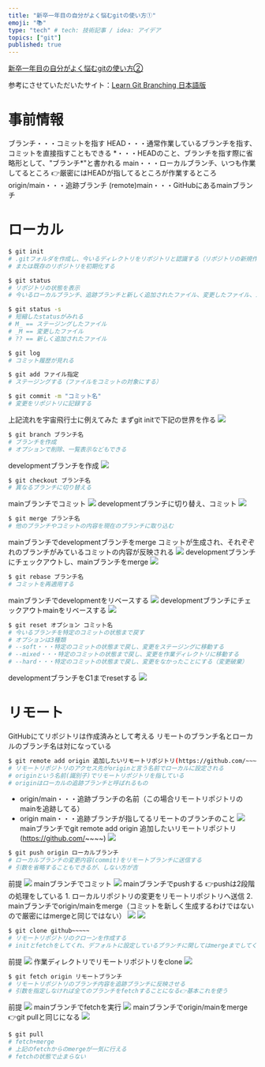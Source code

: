 ```yaml
---
title: "新卒一年目の自分がよく悩むgitの使い方①"
emoji: "📚"
type: "tech" # tech: 技術記事 / idea: アイデア
topics: ["git"]
published: true
---
```


[新卒一年目の自分がよく悩むgitの使い方②](https://zenn.dev/minami_hiroto/articles/b6bc904a4663484491b6)

参考にさせていただいたサイト：[Learn Git Branching 日本語版](https://learngitbranching.js.org/?locale=ja)
# 事前情報
ブランチ・・・コミットを指す
HEAD・・・通常作業しているブランチを指す、コミットを直接指すこともできる
\*・・・HEADのこと、ブランチを指す際に省略形として、"ブランチ*"と書かれる
main・・・ローカルブランチ、いつも作業してるところ
👉厳密にはHEADが指してるところが作業するところ
origin/main・・・追跡ブランチ
(remote)main・・・GitHubにあるmainブランチ

# ローカル
```sh
$ git init 
# .gitフォルダを作成し、今いるディレクトリをリポジトリと認識する（リポジトリの新規作成）
# または既存のリポジトリを初期化する

$ git status
# リポジトリの状態を表示
# 今いるローカルブランチ、追跡ブランチと新しく追加されたファイル、変更したファイル、ステージングしたファイルがわかる

$ git status -s
# 短縮したstatusがみれる
# M_ == ステージングしたファイル
# _M == 変更したファイル
# ?? == 新しく追加されたファイル

$ git log
# コミット履歴が見れる

$ git add ファイル指定
# ステージングする（ファイルをコミットの対象にする）

$ git commit -m "コミット名"
# 変更をリポジトリに記録する
```
上記流れを宇宙飛行士に例えてみた
まずgit initで下記の世界を作る
![](https://storage.googleapis.com/zenn-user-upload/5c5bf3898c67ee0699783042.png)

```sh
$ git branch ブランチ名
# ブランチを作成
# オプションで削除、一覧表示などもできる
```
developmentブランチを作成
![](https://storage.googleapis.com/zenn-user-upload/2b5b1f4a9d10fdea0b347950.png)

```sh
$ git checkout ブランチ名
# 異なるブランチに切り替える
```
mainブランチでコミット
![](https://storage.googleapis.com/zenn-user-upload/1566857c40418509eb5d191d.png)
developmentブランチに切り替え、コミット
![](https://storage.googleapis.com/zenn-user-upload/699280c3cd1cf742ee659e1a.png)

```sh
$ git merge ブランチ名
# 他のブランチやコミットの内容を現在のブランチに取り込む
```
mainブランチでdevelopmentブランチをmerge
コミットが生成され、それぞぞれのブランチがみているコミットの内容が反映される
![](https://storage.googleapis.com/zenn-user-upload/88443be704a4ab934c0f031c.png)
developmentブランチにチェックアウトし、mainブランチをmerge
![](https://storage.googleapis.com/zenn-user-upload/dca6a71bc7bb91141aa67f37.png)
```sh
$ git rebase ブランチ名
# コミットを再適用する
```
mainブランチでdevelopmentをリベースする
![](https://storage.googleapis.com/zenn-user-upload/385faca2eba36995f4e7a7f0.png)
developmentブランチにチェックアウトmainをリベースする
![](https://storage.googleapis.com/zenn-user-upload/49c8cdd8f022bddb52478766.png)

```sh
$ git reset オプション コミット名
# 今いるブランチを特定のコミットの状態まで戻す
# オプションは3種類
# --soft・・・特定のコミットの状態まで戻し、変更をステージングに移動する
# --mixed・・・特定のコミットの状態まで戻し、変更を作業ディレクトリに移動する
# --hard・・・特定のコミットの状態まで戻し、変更をなかったことにする（変更破棄）
```
developmentブランチをC1までresetする
![](https://storage.googleapis.com/zenn-user-upload/ac6c03da30edf9266467343c.png)

# リモート
GitHubにてリポジトリは作成済みとして考える
リモートのブランチ名とローカルのブランチ名は対になっている

```sh
$ git remote add origin 追加したいリモートリポジトリ(https://github.com/~~~~)
# リモートリポジトリのアクセス先がoriginと言う名前でローカルに設定される
# originという名前(識別子)でリモートリポジトリを指している
# originはローカルの追跡ブランチと呼ばれるもの
```
- origin/main・・・追跡ブランチの名前（この場合リモートリポジトリのmainを追跡してる）
- origin main・・・追跡ブランチが指してるリモートのブランチのこと
![](https://storage.googleapis.com/zenn-user-upload/32da09cd0b78967d8d0ddaf5.png)
mainブランチでgit remote add origin 追加したいリモートリポジトリ(https://github.com/~~~~)
![](https://storage.googleapis.com/zenn-user-upload/0b0f33929ea4e19a0b733ce0.png)

```sh
$ git push origin ローカルブランチ
# ローカルブランチの変更内容(commit)をリモートブランチに送信する
# 引数を省略することもできるが、しない方が吉
```
前提
![](https://storage.googleapis.com/zenn-user-upload/90d44d59a29a2d862a0c3846.png)
mainブランチでコミット
![](https://storage.googleapis.com/zenn-user-upload/7021209a87cc35c54d28d6e1.png)
mainブランチでpushする
👉pushは2段階の処理をしている
    1. ローカルリポジトリの変更をリモートリポジトリへ送信
    2. mainブランチでorigin/mainをmerge（コミットを新しく生成するわけではないので厳密にはmergeと同じではない）
![](https://storage.googleapis.com/zenn-user-upload/f394f04be9dfedad839d4123.png)
![](https://storage.googleapis.com/zenn-user-upload/d3859581758aab932af51565.png)


```sh
$ git clone github~~~~~
# リモートリポジトリのクローンを作成する
# initとfetchをしてくれ、デフォルトに設定しているブランチに関してはmergeまでしてくれる
```
前提
![](https://storage.googleapis.com/zenn-user-upload/c5b16da131e56ba300457113.png)
作業ディレクトリでリモートリポジトリをclone
![](https://storage.googleapis.com/zenn-user-upload/461b10d916d9d5a4fc5c5f48.png)
```sh
$ git fetch origin リモートブランチ
# リモートリポジトリのブランチ内容を追跡ブランチに反映させる
# 引数を指定しなければ全てのブランチをfetchすることになる👉基本これを使う
```
前提
![](https://storage.googleapis.com/zenn-user-upload/73f2f2b694ce5f56253598cf.png)
mainブランチでfetchを実行
![](https://storage.googleapis.com/zenn-user-upload/31ed20fbd4902401dea87096.png)
mainブランチでorigin/mainをmerge
👉git pullと同じになる
![](https://storage.googleapis.com/zenn-user-upload/d364c5022461011adce11117.png)

```sh
$ git pull
# fetch+merge
# 上記のfetchからのmergeが一気に行える
# fetchの状態で止まらない
```
